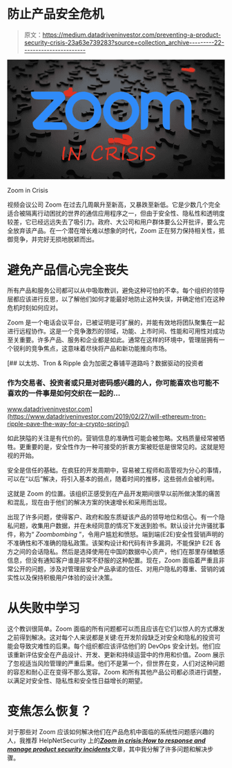 # 防止产品安全危机

> 原文：<https://medium.datadriveninvestor.com/preventing-a-product-security-crisis-23a63e739283?source=collection_archive---------22----------------------->

![](img/59e280b0fd7187fb215123abb7147165.png)

Zoom in Crisis

视频会议公司 Zoom 在过去几周飙升至新高，又暴跌至新低。它是少数几个完全适合被隔离行动困扰的世界的通信应用程序之一，但由于安全性、隐私性和透明度较差，它已经远远失去了吸引力。政府、大公司和用户群体要么公开批评，要么完全放弃该产品。在一个潜在增长难以想象的时代，Zoom 正在努力保持相关性，抵御竞争，并完好无损地脱颖而出。

# **避免产品信心完全丧失**

所有产品和服务公司都可以从中吸取教训，避免这种可怕的不幸。每个组织的领导层都应该进行反思，以了解他们如何才能最好地防止这种失误，并确定他们在这种危机时刻如何应对。

Zoom 是一个电话会议平台，已被证明是可扩展的，并能有效地将团队聚集在一起进行远程协作。这是一个竞争激烈的领域，功能、上市时间、性能和可用性对成功至关重要。许多产品、服务和企业都是如此。通常在这样的环境中，管理层拥有一个锐利的竞争焦点，这意味着尽快将产品和新功能推向市场。

[](https://www.datadriveninvestor.com/2019/02/27/will-ethereum-tron-ripple-pave-the-way-for-a-crypto-spring/) [## 以太坊、Tron & Ripple 会为加密之春铺平道路吗？数据驱动的投资者

### 作为交易者、投资者或只是对密码感兴趣的人，你可能喜欢也可能不喜欢的一件事是如何交织在一起的…

www.datadriveninvestor.com](https://www.datadriveninvestor.com/2019/02/27/will-ethereum-tron-ripple-pave-the-way-for-a-crypto-spring/) 

如此狭隘的关注是有代价的。营销信息的准确性可能会被忽略。文档质量经常被牺牲。更重要的是，安全性作为一种可接受的折衷方案被贬低是很常见的。这就是短视的开始。

安全是信任的基础。在疯狂的开发周期中，容易被工程师和高管视为分心的事情，可以在“以后”解决，将引入基本的弱点，随着时间的推移，这些弱点会被利用。

这就是 Zoom 的位置。该组织正感受到在产品开发期间很早以前所做决策的痛苦和混乱，现在由于他们的解决方案的快速增长和采用而出现。

出现了许多问题，使得客户、政府和股东质疑该产品的领导地位和信心。有一个隐私问题，收集用户数据，并在未经同意的情况下发送到脸书。默认设计允许骚扰事件，称为“ *Zoombombing* ”，令用户尴尬和愤怒。端到端(E2E)安全性营销声明的不准确性和不准确的隐私政策。该架构设计和代码有许多漏洞，不能保护 E2E 各方之间的会话隐私。然后是选择使用在中国的数据中心资产，他们在那里存储敏感信息，但没有通知客户谁是非常不舒服的这种配置。现在，Zoom 面临着严重且非常公开的问题，涉及对管理层安全产品承诺的信任、对用户隐私的尊重、营销的诚实性以及保持积极用户体验的设计决策。

# **从失败中学习**

这个教训很简单。Zoom 面临的所有问题都可以而且应该在它们以惊人的方式爆发之前得到解决。这对每个人来说都是关键:在开发阶段缺乏对安全和隐私的投资可能会导致灾难性的后果。每个组织都应该评估他们的 DevOps 安全计划。他们应该重新评估安全在产品设计、开发、更新和持续运营中的作用和价值。Zoom 展示了忽视适当风险管理的严重后果。他们不是第一个，但世界在变，人们对这种问题的容忍和耐心正在变得不那么宽容。Zoom 和所有其他产品公司都必须进行调整，以满足对安全性、隐私性和安全性日益增长的期望。

# **变焦怎么恢复？**

对于那些对 Zoom 应该如何解决他们在产品危机中面临的系统性问题感兴趣的人，我推荐 HelpNetSecurity 上的[***Zoom in crisis:How to response and manage product security incidents***](https://www.helpnetsecurity.com/2020/04/15/zoom-crisis/)文章，其中我分解了许多问题和解决步骤。